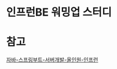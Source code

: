 # 인프런BE 워밍업 스터디


# 참고
[자바-스프링부트-서버개발-올인원-인프런](https://www.inflearn.com/course/lecture?courseSlug=%EC%9E%90%EB%B0%94-%EC%8A%A4%ED%94%84%EB%A7%81%EB%B6%80%ED%8A%B8-%EC%84%9C%EB%B2%84%EA%B0%9C%EB%B0%9C-%EC%98%AC%EC%9D%B8%EC%9B%90&unitId=208208)
